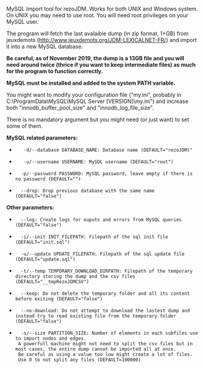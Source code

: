 MySQL Import tool for rezoJDM. Works for both UNIX and Windows system. On UNIX you may need to use root. You will need root privileges on your MySQL user.

The program will fetch the last avalaible dump (in zip format, 1+GB) from jeuxdemots (http://www.jeuxdemots.org/JDM-LEXICALNET-FR/) and import it into a new MySQL database.

**Be careful, as of November 2019, the dump is a 13GB file and you will need around twice (thrice if you want to keep intermediate files) as much for the program to function correctly.**


**MySQL must be installed and added to the system PATH variable.**

You might want to modify your configuration file ("my.ini", probably in C:\ProgramData\MySQL\MySQL Server [VERSION]\my.ini") and increase both "innodb_buffer_pool_size" and "innodb_log_file_size".


There is no mandatory argument but you might need (or just want) to set some of them.

**MySQL related parameters:** 
 *        -d/--database DATABASE_NAME: Database name (DEFAULT="rezoJDM)"
 *        -u/--username USERNAME: MySQL username (DEFAULT="root")
 *       -p/--password PASSWORD: MySQL password, leave empty if there is no password (DEFAULT="")
 *       --drop: Drop previous database with the same name (DEFAULT="false")

**Other parameters:**
 *       --log: Create logs for ouputs and errors from MySQL queries (DEFAULT="false")
 *       -i/--init INIT_FILEPATH: Filepath of the sql init file (DEFAULT="init.sql")
 *       -u/--update UPDATE_FILEPATH: Filepath of the sql update file (DEFAULT="update.sql")
 *       -t/--temp TEMPORARY_DOWNLOAD_DIRPATH: Filepath of the temporary directory storing the dump and the csv files (DEFAULT="__tmpRezoJDMCSV")
 *       --keep: Do not delete the temporary folder and all its content before exiting (DEFAULT="false")
 *       --no-download: Do not attempt to download the lastest dump and instead try to read existing file from the temporary folder (DEFAULT="false")
 *       -s/--size PARTITION_SIZE: Number of elements in each subfiles use to import nodes and edges.
        A powerfull machine might not need to split the csv files but in most cases, the entire dump cannot be imported all at once.
        Be careful as using a value too low might create a lot of files.
        Use 0 to not split any files (DEFAULT=100000)